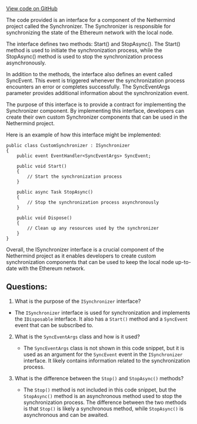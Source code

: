 [View code on GitHub](https://github.com/NethermindEth/nethermind/src/Nethermind/Nethermind.Synchronization/ISynchronizer.cs)

The code provided is an interface for a component of the Nethermind project called the Synchronizer. The Synchronizer is responsible for synchronizing the state of the Ethereum network with the local node. 

The interface defines two methods: Start() and StopAsync(). The Start() method is used to initiate the synchronization process, while the StopAsync() method is used to stop the synchronization process asynchronously. 

In addition to the methods, the interface also defines an event called SyncEvent. This event is triggered whenever the synchronization process encounters an error or completes successfully. The SyncEventArgs parameter provides additional information about the synchronization event. 

The purpose of this interface is to provide a contract for implementing the Synchronizer component. By implementing this interface, developers can create their own custom Synchronizer components that can be used in the Nethermind project. 

Here is an example of how this interface might be implemented:

```
public class CustomSynchronizer : ISynchronizer
{
    public event EventHandler<SyncEventArgs> SyncEvent;

    public void Start()
    {
        // Start the synchronization process
    }

    public async Task StopAsync()
    {
        // Stop the synchronization process asynchronously
    }

    public void Dispose()
    {
        // Clean up any resources used by the synchronizer
    }
}
```

Overall, the ISynchronizer interface is a crucial component of the Nethermind project as it enables developers to create custom synchronization components that can be used to keep the local node up-to-date with the Ethereum network.
## Questions: 
 1. What is the purpose of the `ISynchronizer` interface?
   - The `ISynchronizer` interface is used for synchronization and implements the `IDisposable` interface. It also has a `Start()` method and a `SyncEvent` event that can be subscribed to.

2. What is the `SyncEventArgs` class and how is it used?
   - The `SyncEventArgs` class is not shown in this code snippet, but it is used as an argument for the `SyncEvent` event in the `ISynchronizer` interface. It likely contains information related to the synchronization process.

3. What is the difference between the `Stop()` and `StopAsync()` methods?
   - The `Stop()` method is not included in this code snippet, but the `StopAsync()` method is an asynchronous method used to stop the synchronization process. The difference between the two methods is that `Stop()` is likely a synchronous method, while `StopAsync()` is asynchronous and can be awaited.